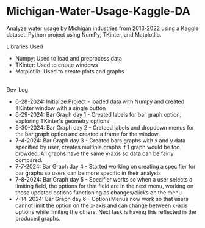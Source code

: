 # Michigan-Water-Usage-Kaggle-DA
Analyze water usage by Michigan industries from 2013-2022 using a Kaggle dataset. Python project using NumPy, TKinter, and Matplotlib.

Libraries Used
<ul>
    <li>Numpy: Used to load and preprocess data</li>
    <li>TKinter: Used to create windows</li>
    <li>Matplotlib: Used to create plots and graphs</li>
</ul>
<br>
Dev-Log
<ul>
    <li>6-28-2024: Initialize Project - loaded data with Numpy and created TKinter window with a single button</li>
    <li>6-29-2024: Bar Graph day 1 - Created labels for bar graph option, exploring TKinter's geometry options</li>
    <li>6-30-2024: Bar Graph day 2 - Cretaed labels and dropdown menus for the bar graph option and created a frame for the window</li>
    <li>7-4-2024: Bar Graph day 3 - Created bars graphs with x and y data specified by user, creates multiple graphs if 1 graph would be too crowded. All graphs have the same y-axis so data can be fairly compared.</li>
    <li>7-7-2024: Bar Graph day 4 - Started working on creating a specifier for bar graphs so users can be more specific in their analysis</li>
    <li>7-8-2024: Bar Graph day 5 - Specifier works so when a user selects a limiting field, the options for that field are in the next menu, working on those updated options functioning as changes/clicks on the menu</li>
    <li>7-14-2024: Bar Graph day 6 - OptionsMenus now work so that users cannot limit the option on the x-axis and can change between x-axis options while limiting the others. Next task is having this reflected in the produced graphs.</li>
</ul>

